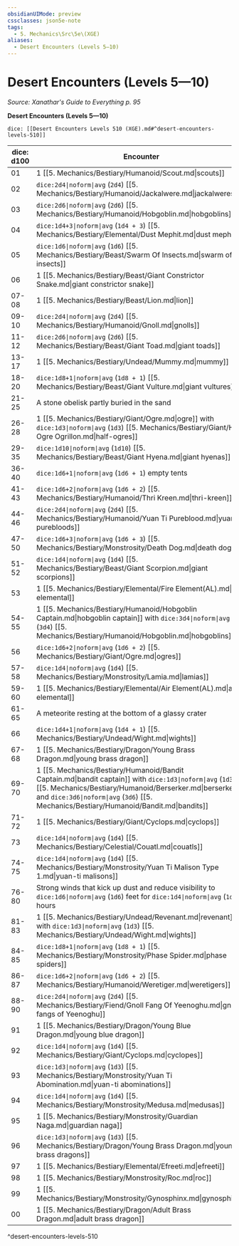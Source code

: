 ```yaml
---
obsidianUIMode: preview
cssclasses: json5e-note
tags:
  - 5. Mechanics\Src\5e\(XGE)
aliases:
  - Desert Encounters (Levels 5—10)
---
```

# Desert Encounters (Levels 5—10)
*Source: Xanathar's Guide to Everything p. 95* 

**Desert Encounters (Levels 5—10)**

`dice: [[Desert Encounters Levels 510 (XGE).md#^desert-encounters-levels-510]]`

| dice: d100 | Encounter |
|------------|-----------|
| 01 | 1 [[5. Mechanics/Bestiary/Humanoid/Scout.md\|scouts]] |
| 02 | `dice:2d4\|noform\|avg` (`2d4`) [[5. Mechanics/Bestiary/Humanoid/Jackalwere.md\|jackalweres]] |
| 03 | `dice:2d6\|noform\|avg` (`2d6`) [[5. Mechanics/Bestiary/Humanoid/Hobgoblin.md\|hobgoblins]] |
| 04 | `dice:1d4+3\|noform\|avg` (`1d4 + 3`) [[5. Mechanics/Bestiary/Elemental/Dust Mephit.md\|dust mephits]] |
| 05 | `dice:1d6\|noform\|avg` (`1d6`) [[5. Mechanics/Bestiary/Beast/Swarm Of Insects.md\|swarm of insects]] |
| 06 | 1 [[5. Mechanics/Bestiary/Beast/Giant Constrictor Snake.md\|giant constrictor snake]] |
| 07-08 | 1 [[5. Mechanics/Bestiary/Beast/Lion.md\|lion]] |
| 09-10 | `dice:2d4\|noform\|avg` (`2d4`) [[5. Mechanics/Bestiary/Humanoid/Gnoll.md\|gnolls]] |
| 11-12 | `dice:2d6\|noform\|avg` (`2d6`) [[5. Mechanics/Bestiary/Beast/Giant Toad.md\|giant toads]] |
| 13-17 | 1 [[5. Mechanics/Bestiary/Undead/Mummy.md\|mummy]] |
| 18-20 | `dice:1d8+1\|noform\|avg` (`1d8 + 1`) [[5. Mechanics/Bestiary/Beast/Giant Vulture.md\|giant vultures]] |
| 21-25 | A stone obelisk partly buried in the sand |
| 26-28 | 1 [[5. Mechanics/Bestiary/Giant/Ogre.md\|ogre]] with `dice:1d3\|noform\|avg` (`1d3`) [[5. Mechanics/Bestiary/Giant/Half Ogre Ogrillon.md\|half-ogres]] |
| 29-35 | `dice:1d10\|noform\|avg` (`1d10`) [[5. Mechanics/Bestiary/Beast/Giant Hyena.md\|giant hyenas]] |
| 36-40 | `dice:1d6+1\|noform\|avg` (`1d6 + 1`) empty tents |
| 41-43 | `dice:1d6+2\|noform\|avg` (`1d6 + 2`) [[5. Mechanics/Bestiary/Humanoid/Thri Kreen.md\|thri-kreen]] |
| 44-46 | `dice:2d4\|noform\|avg` (`2d4`) [[5. Mechanics/Bestiary/Humanoid/Yuan Ti Pureblood.md\|yuan-ti purebloods]] |
| 47-50 | `dice:1d6+3\|noform\|avg` (`1d6 + 3`) [[5. Mechanics/Bestiary/Monstrosity/Death Dog.md\|death dogs]] |
| 51-52 | `dice:1d4\|noform\|avg` (`1d4`) [[5. Mechanics/Bestiary/Beast/Giant Scorpion.md\|giant scorpions]] |
| 53 | 1 [[5. Mechanics/Bestiary/Elemental/Fire Element(AL).md\|fire elemental]] |
| 54-55 | 1 [[5. Mechanics/Bestiary/Humanoid/Hobgoblin Captain.md\|hobgoblin captain]] with `dice:3d4\|noform\|avg` (`3d4`) [[5. Mechanics/Bestiary/Humanoid/Hobgoblin.md\|hobgoblins]] |
| 56 | `dice:1d6+2\|noform\|avg` (`1d6 + 2`) [[5. Mechanics/Bestiary/Giant/Ogre.md\|ogres]] |
| 57-58 | `dice:1d4\|noform\|avg` (`1d4`) [[5. Mechanics/Bestiary/Monstrosity/Lamia.md\|lamias]] |
| 59-60 | 1 [[5. Mechanics/Bestiary/Elemental/Air Element(AL).md\|air elemental]] |
| 61-65 | A meteorite resting at the bottom of a glassy crater |
| 66 | `dice:1d4+1\|noform\|avg` (`1d4 + 1`) [[5. Mechanics/Bestiary/Undead/Wight.md\|wights]] |
| 67-68 | 1 [[5. Mechanics/Bestiary/Dragon/Young Brass Dragon.md\|young brass dragon]] |
| 69-70 | 1 [[5. Mechanics/Bestiary/Humanoid/Bandit Captain.md\|bandit captain]] with `dice:1d3\|noform\|avg` (`1d3`) [[5. Mechanics/Bestiary/Humanoid/Berserker.md\|berserkers]] and `dice:3d6\|noform\|avg` (`3d6`) [[5. Mechanics/Bestiary/Humanoid/Bandit.md\|bandits]] |
| 71-72 | 1 [[5. Mechanics/Bestiary/Giant/Cyclops.md\|cyclops]] |
| 73 | `dice:1d4\|noform\|avg` (`1d4`) [[5. Mechanics/Bestiary/Celestial/Couatl.md\|couatls]] |
| 74-75 | `dice:1d4\|noform\|avg` (`1d4`) [[5. Mechanics/Bestiary/Monstrosity/Yuan Ti Malison Type 1.md\|yuan-ti malisons]] |
| 76-80 | Strong winds that kick up dust and reduce visibility to `dice:1d6\|noform\|avg` (`1d6`) feet for `dice:1d4\|noform\|avg` (`1d4`) hours |
| 81-83 | 1 [[5. Mechanics/Bestiary/Undead/Revenant.md\|revenant]] with `dice:1d3\|noform\|avg` (`1d3`) [[5. Mechanics/Bestiary/Undead/Wight.md\|wights]] |
| 84-85 | `dice:1d8+1\|noform\|avg` (`1d8 + 1`) [[5. Mechanics/Bestiary/Monstrosity/Phase Spider.md\|phase spiders]] |
| 86-87 | `dice:1d6+2\|noform\|avg` (`1d6 + 2`) [[5. Mechanics/Bestiary/Humanoid/Weretiger.md\|weretigers]] |
| 88-90 | `dice:2d4\|noform\|avg` (`2d4`) [[5. Mechanics/Bestiary/Fiend/Gnoll Fang Of Yeenoghu.md\|gnoll fangs of Yeenoghu]] |
| 91 | 1 [[5. Mechanics/Bestiary/Dragon/Young Blue Dragon.md\|young blue dragon]] |
| 92 | `dice:1d4\|noform\|avg` (`1d4`) [[5. Mechanics/Bestiary/Giant/Cyclops.md\|cyclopes]] |
| 93 | `dice:1d3\|noform\|avg` (`1d3`) [[5. Mechanics/Bestiary/Monstrosity/Yuan Ti Abomination.md\|yuan-ti abominations]] |
| 94 | `dice:1d4\|noform\|avg` (`1d4`) [[5. Mechanics/Bestiary/Monstrosity/Medusa.md\|medusas]] |
| 95 | 1 [[5. Mechanics/Bestiary/Monstrosity/Guardian Naga.md\|guardian naga]] |
| 96 | `dice:1d3\|noform\|avg` (`1d3`) [[5. Mechanics/Bestiary/Dragon/Young Brass Dragon.md\|young brass dragons]] |
| 97 | 1 [[5. Mechanics/Bestiary/Elemental/Efreeti.md\|efreeti]] |
| 98 | 1 [[5. Mechanics/Bestiary/Monstrosity/Roc.md\|roc]] |
| 99 | 1 [[5. Mechanics/Bestiary/Monstrosity/Gynosphinx.md\|gynosphinx]] |
| 00 | 1 [[5. Mechanics/Bestiary/Dragon/Adult Brass Dragon.md\|adult brass dragon]] |
^desert-encounters-levels-510
